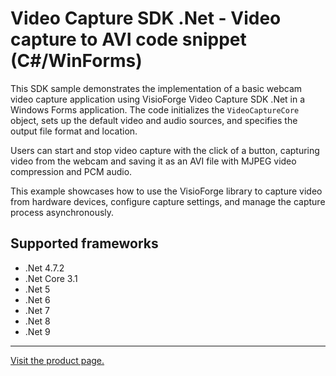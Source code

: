 ﻿# Video Capture SDK .Net - Video capture to AVI code snippet (C#/WinForms)

This SDK sample demonstrates the implementation of a basic webcam video capture application using VisioForge Video Capture SDK .Net in a Windows Forms application. The code initializes the `VideoCaptureCore` object, sets up the default video and audio sources, and specifies the output file format and location.

Users can start and stop video capture with the click of a button, capturing video from the webcam and saving it as an AVI file with MJPEG video compression and PCM audio.

This example showcases how to use the VisioForge library to capture video from hardware devices, configure capture settings, and manage the capture process asynchronously.

## Supported frameworks

* .Net 4.7.2
* .Net Core 3.1
* .Net 5
* .Net 6
* .Net 7
* .Net 8
* .Net 9

---

[Visit the product page.](https://www.visioforge.com/video-capture-sdk-net)
